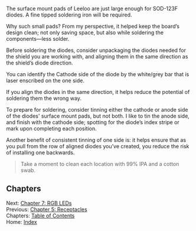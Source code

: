 The surface mount pads of Leeloo are just large enough for SOD-123F diodes.  A fine tipped soldering iron will be required.

Why such small pads?  From my perspective, it helped keep the board’s design clean; not only saving space, but also while soldering the components—less solder.

Before soldering the diodes, consider unpackaging the diodes needed for the shield you are working with, and aligning them in the same direction as the shield’s diode direction.

You can identify the Cathode side of the diode by the white/grey bar that is laser enscribed on the one side.

If you align the diodes in the same direction, it helps reduce the potential of soldering them the wrong way.

To prepare for soldering, consider tinning either the cathode or anode side of the diodes' surface mount pads, but not both.  I like to tin the anode side, and finish with the cathode side; spotting for the diode’s index stripe or mark upon completing each position.

Another benefit of consistent tinning of one side is: it helps ensure that as you pull from the row of aligned diodes you’ve created, you reduce the risk of installing one backwards.

> Take a moment to clean each location with 99% IPA and a cotton swab.

## Chapters
Next: [Chapter 7: RGB LEDs](7-RGB-LEDs.md) \
Previous: [Chapter 5: Receptacles](5-Receptacles.md) \
Chapters: [Table of Contents](README.md) \
Home: [Index](/README.md)
